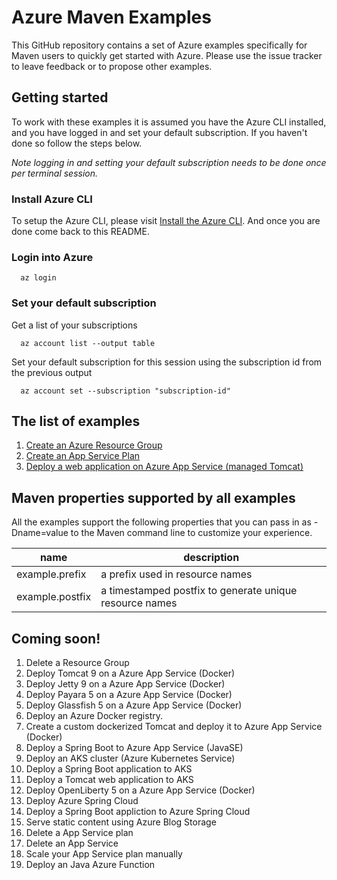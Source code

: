 
# Azure Maven Examples

This GitHub repository contains a set of Azure examples specifically for Maven users to quickly get started with Azure. Please use the issue tracker to leave feedback or to propose other examples.

## Getting started

To work with these examples it is assumed you have the Azure CLI installed, and you have logged in and set your default subscription. If you haven't done so follow the steps below.

_Note logging in and setting your default subscription needs to be done once per terminal session._

### Install Azure CLI

To setup the Azure CLI, please visit [Install the Azure CLI](https://docs.microsoft.com/en-us/cli/azure/install-azure-cli). And once you are done come back to this README.

### Login into Azure

````shell
  az login
````

### Set your default subscription

Get a list of your subscriptions

````shell
  az account list --output table
````

Set your default subscription for this session using the subscription id from the previous output

````shell
  az account set --subscription "subscription-id"
````

## The list of examples

1. [Create an Azure Resource Group](resourcegroup-create/README.md)
1. [Create an App Service Plan](appserviceplan-create/README.md)
1. [Deploy a web application on Azure App Service (managed Tomcat)](appservice-tomcat-helloworld/README.md)

## Maven properties supported by all examples

All the examples support the following properties that you can pass in as -Dname=value to the Maven command line to customize your experience.

| name                   | description                                             |
|------------------------|---------------------------------------------------------|
| example.prefix         | a prefix used in resource names                         |
| example.postfix        | a timestamped postfix to generate unique resource names |

## Coming soon!

1. Delete a Resource Group
1. Deploy Tomcat 9 on a Azure App Service (Docker)
1. Deploy Jetty 9 on a Azure App Service (Docker)
1. Deploy Payara 5 on a Azure App Service (Docker)
1. Deploy Glassfish 5 on a Azure App Service (Docker)
1. Deploy an Azure Docker registry.
1. Create a custom dockerized Tomcat and deploy it to Azure App Service (Docker)
1. Deploy a Spring Boot to Azure App Service (JavaSE)
1. Deploy an AKS cluster (Azure Kubernetes Service)
1. Deploy a Spring Boot application to AKS
1. Deploy a Tomcat web application to AKS
1. Deploy OpenLiberty 5 on a Azure App Service (Docker)
1. Deploy Azure Spring Cloud
1. Deploy a Spring Boot appliction to Azure Spring Cloud
1. Serve static content using Azure Blog Storage
1. Delete a App Service plan
1. Delete an App Service
1. Scale your App Service plan manually
1. Deploy an Java Azure Function
